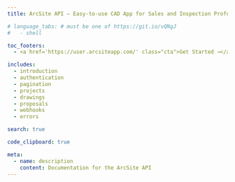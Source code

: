 ```yaml
---
title: ArcSite API – Easy-to-use CAD App for Sales and Inspection Professionals

# language_tabs: # must be one of https://git.io/vQNgJ
#   - shell

toc_footers:
  - <a href='https://user.arcsiteapp.com/' class="cta">Get Started →</a>

includes:
  - introduction
  - authentication
  - pagination
  - projects
  - drawings
  - proposals
  - webhooks
  - errors

search: true

code_clipboard: true

meta:
  - name: description
    content: Documentation for the ArcSite API
---
```

